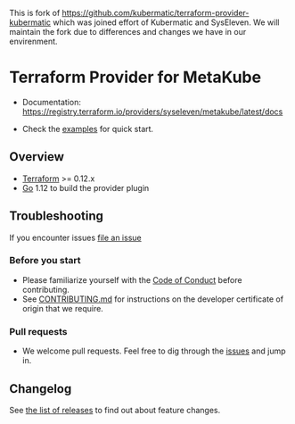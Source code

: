 This is fork of https://github.com/kubermatic/terraform-provider-kubermatic which was joined effort of Kubermatic and SysEleven. We will maintain the fork due to differences and changes we have in our envirenment.

# Terraform Provider for MetaKube

- Documentation: https://registry.terraform.io/providers/syseleven/metakube/latest/docs
<!-- TODO - Mailing list: [Google Groups](https://groups.google.com/forum/#!forum/syseleven-dev) -->
- Check the [examples](./examples) for quick start.

## Overview

- [Terraform](https://www.terraform.io/downloads.html) >= 0.12.x
- [Go](https://golang.org/doc/install) 1.12 to build the provider plugin


## Troubleshooting

If you encounter issues [file an issue][1]

### Before you start

* Please familiarize yourself with the [Code of Conduct][4] before contributing.
* See [CONTRIBUTING.md][2] for instructions on the developer certificate of origin that we require.

### Pull requests

* We welcome pull requests. Feel free to dig through the [issues][1] and jump in.

## Changelog

See [the list of releases][3] to find out about feature changes.

[1]: https://github.com/syseleven/terraform-provider-metakube/issues
[2]: https://github.com/syseleven/terraform-provider-metakube/blob/syseleven/master/CONTRIBUTING.md
[3]: https://github.com/syseleven/terraform-provider-metakube/releases
[4]: https://github.com/syseleven/terraform-provider-metakube/blob/syseleven/master/code-of-conduct.md
